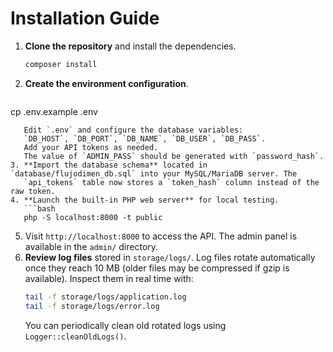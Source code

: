 # Installation Guide

1. **Clone the repository** and install the dependencies.
   ```bash
   composer install
   ```
2. **Create the environment configuration**.
   ```bash
cp .env.example .env
```
   Edit `.env` and configure the database variables:
   `DB_HOST`, `DB_PORT`, `DB_NAME`, `DB_USER`, `DB_PASS`.
   Add your API tokens as needed.
   The value of `ADMIN_PASS` should be generated with `password_hash`.
3. **Import the database schema** located in `database/flujodimen_db.sql` into your MySQL/MariaDB server. The
   `api_tokens` table now stores a `token_hash` column instead of the raw token.
4. **Launch the built-in PHP web server** for local testing.
   ```bash
   php -S localhost:8000 -t public
   ```
5. Visit `http://localhost:8000` to access the API. The admin panel is available in the `admin/` directory.
6. **Review log files** stored in `storage/logs/`.
   Log files rotate automatically once they reach 10&nbsp;MB (older files may be compressed if gzip is available).
   Inspect them in real time with:
   ```bash
   tail -f storage/logs/application.log
   tail -f storage/logs/error.log
   ```
   You can periodically clean old rotated logs using `Logger::cleanOldLogs()`.
